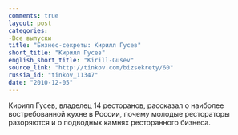 ```yaml
---
comments: true
layout: post
categories:
-Все выпуски
title: "Бизнес-секреты: Кирилл Гусев"
short_title: "Кирилл Гусев"
english_short_title: "Kirill-Gusev"
source_link: "http://tinkov.com/bizsekrety/60"
russia_id: "tinkov_11347"
date: "2010-12-05"
---
```

Кирилл Гусев, владелец 14 ресторанов, рассказал о наиболее востребованной кухне в России, почему молодые рестораторы разоряются и о подводных камнях ресторанного бизнеса.
